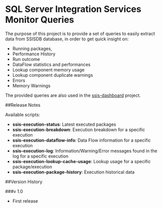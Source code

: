 SQL Server Integration Services Monitor Queries
===============================================

The purpose of this project is to provide a set of queries to easily extract data from SSISDB database, in order to get quick insight on:

* Running packages, 
* Performance History
* Run outcome
* DataFlow statistics and performances
* Lookup component memory usage
* Lookup component duplicate warnings
* Errors
* Memory Warnings

The provided queries are also used in the [ssis-dashboard](https://github.com/yorek/ssis-dashboard) project.
 
##Release Notes

Available scripts:

* **ssis-execution-status**: Latest executed packages
* **ssis-execution-breakdown**: Execution breakdown for a specific execution
* **ssis-execution-dataflow-info**: Data Flow information for a specific execution
* **ssis-execution-log**: Information/Warning/Error messages found in the log for a specific execution
* **ssis-execution-lookup-cache-usage**: Lookup usage for a specific package/execution
* **ssis-execution-package-history**: Execution historical data 

##Version History

###v 1.0 

* First release 
